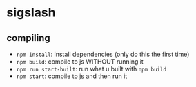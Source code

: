 # sigslash

## compiling

  - `npm install`: install dependencies (only do this the first time)
  - `npm build`: compile to js WITHOUT running it
  - `npm run start-built`: run what u built with `npm build`
  - `npm start`: compile to js and then run it
